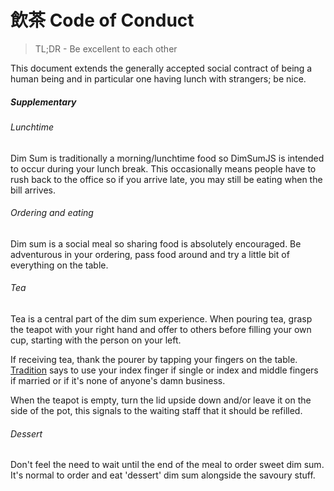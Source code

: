 # 飲茶 Code of Conduct

> TL;DR - Be excellent to each other

This document extends the generally accepted social contract of being a human
being and in particular one having lunch with strangers; be nice.

##### Supplementary

###### Lunchtime

Dim Sum is traditionally a morning/lunchtime food so DimSumJS is intended to
occur during your lunch break. This occasionally means people have to rush
back to the office so if you arrive late, you may still be eating when the bill
arrives.

###### Ordering and eating

Dim sum is a social meal so sharing food is absolutely encouraged. Be
adventurous in your ordering, pass food around and try a little bit of
everything on the table.

###### Tea

Tea is a central part of the dim sum experience. When pouring tea, grasp the
teapot with your right hand and offer to others before filling your own cup,
starting with the person on your left.

If receiving tea, thank the pourer by tapping your fingers on the table.
[Tradition](http://en.wikipedia.org/wiki/Dim_sum#Etiquette) says to use your
index finger if single or index and middle fingers if married or if it's none
of anyone's damn business.

When the teapot is empty, turn the lid upside down and/or leave it on the side
of the pot, this signals to the waiting staff that it should be refilled.

###### Dessert

Don't feel the need to wait until the end of the meal to order sweet dim sum.
It's normal to order and eat 'dessert' dim sum alongside the savoury stuff.
